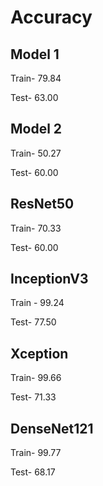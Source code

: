 # Accuracy

## Model 1
Train- 79.84

Test- 63.00

## Model 2
Train- 50.27

Test- 60.00

## ResNet50
Train- 70.33

Test- 60.00

## InceptionV3
Train - 99.24

Test- 77.50

## Xception
Train-  99.66

Test- 71.33

## DenseNet121
Train-  99.77

Test- 68.17
